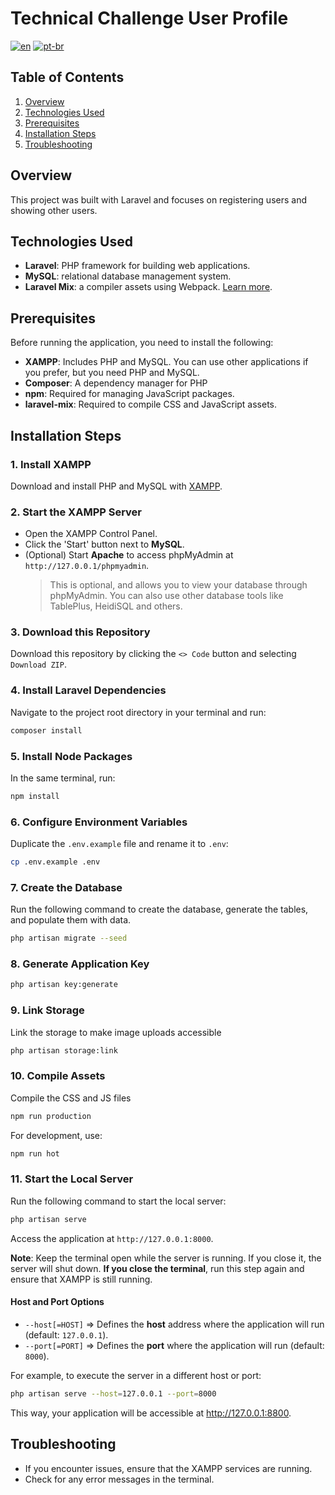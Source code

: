 # Technical Challenge User Profile

[![en](https://img.shields.io/badge/lang-en-red.svg)](/README.md)
[![pt-br](https://img.shields.io/badge/lang-pt--br-green.svg)](/README.pt-BR.md)

## Table of Contents

1. [Overview](#overview)
2. [Technologies Used](#technologies-used)
3. [Prerequisites](#prerequisites)
4. [Installation Steps](#installation-steps)
5. [Troubleshooting](#troubleshooting)

## Overview

This project was built with Laravel and focuses on registering users and showing other users.

## Technologies Used

- **Laravel**: PHP framework for building web applications.
- **MySQL**: relational database management system.
- **Laravel Mix**: a compiler assets using Webpack. [Learn more](https://laravel-mix.com/).

## Prerequisites

Before running the application, you need to install the following:

- **XAMPP**: Includes PHP and MySQL. You can use other applications if you prefer, but you need PHP and MySQL.
- **Composer**: A dependency manager for PHP
- **npm**: Required for managing JavaScript packages.
- **laravel-mix**: Required to compile CSS and JavaScript assets.

## Installation Steps

### 1. Install XAMPP

Download and install PHP and MySQL with [XAMPP](https://www.apachefriends.org/index.html).

### 2. Start the XAMPP Server

- Open the XAMPP Control Panel.
- Click the 'Start' button next to **MySQL**.
- (Optional) Start **Apache** to access phpMyAdmin at `http://127.0.0.1/phpmyadmin`.
  > This is optional, and allows you to view your database through phpMyAdmin. You can also use other database tools like TablePlus, HeidiSQL and others.

### 3. Download this Repository

Download this repository by clicking the `<> Code` button and selecting `Download ZIP`.

### 4. Install Laravel Dependencies

Navigate to the project root directory in your terminal and run:

```bash
composer install
```

### 5. Install Node Packages

In the same terminal, run:

```bash
npm install
```

### 6. Configure Environment Variables

Duplicate the `.env.example` file and rename it to `.env`:

```bash
cp .env.example .env
```

### 7. Create the Database

Run the following command to create the database, generate the tables, and populate them with data.

```bash
php artisan migrate --seed
```

### 8. Generate Application Key

```bash
php artisan key:generate
```

### 9. Link Storage

Link the storage to make image uploads accessible

```bash
php artisan storage:link
```

### 10. Compile Assets

Compile the CSS and JS files

```bash
npm run production
```

For development, use:

```bash
npm run hot
```

### 11. Start the Local Server

Run the following command to start the local server:

```bash
php artisan serve
```

Access the application at `http://127.0.0.1:8000`.

**Note**: Keep the terminal open while the server is running. If you close it, the server will shut down.
**If you close the terminal**, run this step again and ensure that XAMPP is still running.

#### Host and Port Options

- `--host[=HOST]` => Defines the **host** address where the application will run (default: `127.0.0.1`).
- `--port[=PORT]` => Defines the **port** where the application will run (default: `8000`).

For example, to execute the server in a different host or port:

```bash
php artisan serve --host=127.0.0.1 --port=8000
```

This way, your application will be accessible at http://127.0.0.1:8800.

## Troubleshooting

- If you encounter issues, ensure that the XAMPP services are running.
- Check for any error messages in the terminal.
